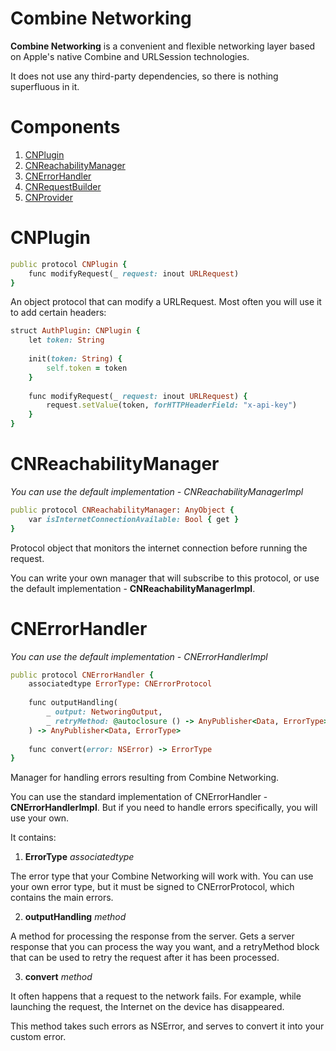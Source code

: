 # Combine Networking
**Combine Networking** is a convenient and flexible networking layer based on Apple's native Combine and URLSession technologies.

It does not use any third-party dependencies, so there is nothing superfluous in it.

# Components
1. [CNPlugin](#CNPlugin)
2. [CNReachabilityManager](#CNReachabilityManager)
3. [CNErrorHandler](#CNErrorHandler)
4. [CNRequestBuilder](#CNRequestBuilder)
5. [CNProvider](#CNProvider)

# CNPlugin
```Ruby
public protocol CNPlugin {
    func modifyRequest(_ request: inout URLRequest)
}
```

An object protocol that can modify a URLRequest. Most often you will use it to add certain headers:

```Ruby
struct AuthPlugin: CNPlugin {
    let token: String
    
    init(token: String) {
        self.token = token
    }
    
    func modifyRequest(_ request: inout URLRequest) {
        request.setValue(token, forHTTPHeaderField: "x-api-key")
    }
}
```

# CNReachabilityManager
*You can use the default implementation - CNReachabilityManagerImpl*

```Ruby
public protocol CNReachabilityManager: AnyObject {
    var isInternetConnectionAvailable: Bool { get }
}
```

Protocol object that monitors the internet connection before running the request.

You can write your own manager that will subscribe to this protocol, or use the default implementation - **CNReachabilityManagerImpl**.

# CNErrorHandler
*You can use the default implementation - CNErrorHandlerImpl*

```Ruby
public protocol CNErrorHandler {
    associatedtype ErrorType: CNErrorProtocol
    
    func outputHandling(
        _ output: NetworingOutput,
        _ retryMethod: @autoclosure () -> AnyPublisher<Data, ErrorType>
    ) -> AnyPublisher<Data, ErrorType>
    
    func convert(error: NSError) -> ErrorType
}
```

Manager for handling errors resulting from Combine Networking.

You can use the standard implementation of CNErrorHandler - **CNErrorHandlerImpl**. But if you need to handle errors specifically, you will use your own.

It contains:
1. **ErrorType** *associatedtype*

The error type that your Combine Networking will work with. You can use your own error type, but it must be signed to CNErrorProtocol, which contains the main errors.

2. **outputHandling** *method*

A method for processing the response from the server. Gets a server response that you can process the way you want, and a retryMethod block that can be used to retry the request after it has been processed. 

3. **convert** *method*

It often happens that a request to the network fails. For example, while launching the request, the Internet on the device has disappeared. 

This method takes such errors as NSError, and serves to convert it into your custom error.
